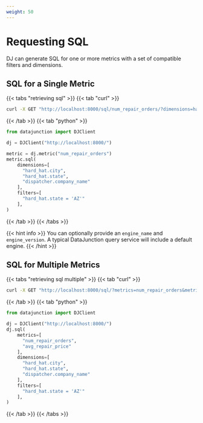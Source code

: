```yaml
---
weight: 50
---
```


# Requesting SQL

DJ can generate SQL for one or more metrics with a set of compatible 
filters and dimensions.

## SQL for a Single Metric

{{< tabs "retrieving sql" >}}
{{< tab "curl" >}}
```sh
curl -X GET "http://localhost:8000/sql/num_repair_orders/?dimensions=hard_hat.city&dimensions=hard_hat.state&dimensions=dispatcher.company_name&filters=hard_hat.state%3D%27AZ%27"
```
{{< /tab >}}
{{< tab "python" >}}

```py
from datajunction import DJClient

dj = DJClient("http://localhost:8000/")

metric = dj.metric("num_repair_orders")
metric.sql(
    dimensions=[
      "hard_hat.city",
      "hard_hat.state",
      "dispatcher.company_name"
    ],
    filters=[
      "hard_hat.state = 'AZ'"
    ],
)
```
{{< /tab >}}
{{< /tabs >}}

{{< hint info >}}
You can optionally provide an `engine_name` and `engine_version`. A typical DataJunction query service will include a default engine.
{{< /hint >}}

## SQL for Multiple Metrics

{{< tabs "retrieving sql multiple" >}}
{{< tab "curl" >}}
```sh
curl -X GET "http://localhost:8000/sql/?metrics=num_repair_orders&metrics=avg_repair_price&dimensions=hard_hat.city&dimensions=hard_hat.state&dimensions=dispatcher.company_name&filters=hard_hat.state%3D%27AZ%27"
```
{{< /tab >}}
{{< tab "python" >}}

```py
from datajunction import DJClient

dj = DJClient("http://localhost:8000/")
dj.sql(
    metrics=[
      "num_repair_orders",
      "avg_repair_price"
    ],
    dimensions=[
      "hard_hat.city",
      "hard_hat.state",
      "dispatcher.company_name"
    ],
    filters=[
      "hard_hat.state = 'AZ'"
    ],
)
```
{{< /tab >}}
{{< /tabs >}}
